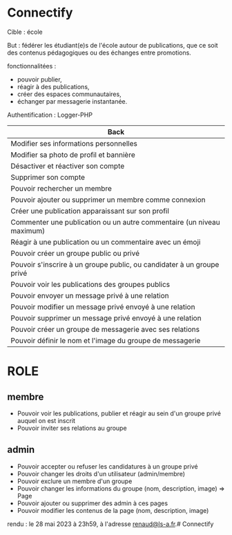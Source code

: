 # Connectify

Cible : école

But : fédérer les étudiant(e)s de l'école autour de
publications, que ce soit des contenus pédagogiques ou des échanges entre
promotions.

fonctionnalitées : 

- pouvoir publier, 
- réagir à des publications, 
- créer des espaces communautaires, 
- échanger par messagerie instantanée.

Authentification : Logger-PHP

| Back | 
|------|
| Modifier ses informations personnelles |
| Modifier sa photo de profil et bannière |
| Désactiver et réactiver son compte |
| Supprimer son compte |
| Pouvoir rechercher un membre |
| Pouvoir ajouter ou supprimer un membre comme connexion |
| Créer une publication apparaissant sur son profil |
| Commenter une publication ou un autre commentaire (un niveau maximum)|
| Réagir à une publication ou un commentaire avec un émoji|
| Pouvoir créer un groupe public ou privé |
| Pouvoir s'inscrire à un groupe public, ou candidater à un groupe privé |
| Pouvoir voir les publications des groupes publics |
|Pouvoir envoyer un message privé à une relation |
| Pouvoir modifier un message privé envoyé à une relation |
| Pouvoir supprimer un message privé envoyé à une relation |
| Pouvoir créer un groupe de messagerie avec ses relations |
| Pouvoir définir le nom et l'image du groupe de messagerie |

# ROLE

## membre

- Pouvoir voir les publications, publier et réagir au sein d'un groupe privé auquel on est inscrit
- Pouvoir inviter ses relations au groupe

## admin

- Pouvoir accepter ou refuser les candidatures à un groupe privé
- Pouvoir changer les droits d'un utilisateur (admin/membre)
- Pouvoir exclure un membre d'un groupe
- Pouvoir changer les informations du groupe (nom, description, image)
=> Page
- Pouvoir ajouter ou supprimer des admin à ces pages
- Pouvoir modifier les contenus de la page (nom, description, image)

rendu : le 28 mai 2023 à 23h59, à l'adresse renaud@ls-a.fr.# Connectify
